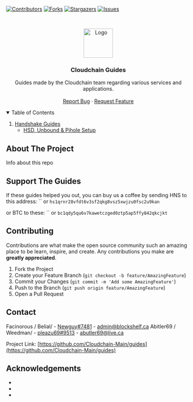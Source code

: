 [![Contributors][contributors-shield]][contributors-url]
[![Forks][forks-shield]][forks-url]
[![Stargazers][stars-shield]][stars-url]
[![Issues][issues-shield]][issues-url]


<!-- PROJECT LOGO -->
<br />
<p align="center">
  <a href="https://github.com/Cloudchain_Main/guides">
    <img src="images/logo.png" alt="Logo" width="80" height="80">
  </a>

  <h3 align="center">Cloudchain Guides</h3>

  <p align="center">
    Guides made by the Cloudchain team regarding various services and applications.
    <br />
    <br />
    <a href="https://github.com/Cloudchain_Main/guides/issues">Report Bug</a>
    ·
    <a href="https://github.com/Cloudchain_Main/guides/issues">Request Feature</a>
  </p>
</p>



<!-- TABLE OF CONTENTS -->
<details open="open">
  <summary>Table of Contents</summary>
  <ol>
    <li>
      <a href="#getting-started">Handshake Guides</a>
      <ul>
        <li><a href="#prerequisites">HSD, Unbound & Pihole Setup</a></li>
      </ul>
    </li>
  </ol>
</details>



<!-- ABOUT THE PROJECT -->
## About The Project

Info about this repo



<!-- DONATIMG -->
## Support The Guides

If these guides helped you out, you can buy us a coffee by sending HNS to this address:
`` or `hs1qrnr28vfdt6v3sf2qkg8vsz5xwjzu0fsc2u9kan`

or BTC to these:
`` or `bc1qdy5qu6v7kawetczged0ztp5ap5ffy842qkcjkt`

<!-- CONTRIBUTING -->
## Contributing

Contributions are what make the open source community such an amazing place to be learn, inspire, and create. Any contributions you make are **greatly appreciated**.

1. Fork the Project
2. Create your Feature Branch (`git checkout -b feature/AmazingFeature`)
3. Commit your Changes (`git commit -m 'Add some AmazingFeature'`)
4. Push to the Branch (`git push origin feature/AmazingFeature`)
5. Open a Pull Request



<!-- CONTACT -->
## Contact

Facinorous / Belial/ - [Newguy#7481](https://discordapp.com/users/569992051182141448) - admin@blockshelf.ca
Abitler69 / Weedman/ - [pleazu69#9513](https://discordapp.com/users/786316515086827540) - abutler69@live.ca

Project Link: [https://github.com/Cloudchain-Main/guides](https://github.com/Cloudchain-Main/guides)



<!-- ACKNOWLEDGEMENTS -->
## Acknowledgements

* []()
* []()
* []()


<!-- MARKDOWN LINKS & IMAGES -->
<!-- https://www.markdownguide.org/basic-syntax/#reference-style-links -->
[contributors-shield]: https://img.shields.io/github/contributors/Cloudchain-Main/guides.svg?style=for-the-badge
[contributors-url]: https://github.com/Cloudchain_Main/guides/graphs/contributors
[forks-shield]: https://img.shields.io/github/forks/Cloudchain-Main/guides.svg?style=for-the-badge
[forks-url]: https://github.com/Cloudchain_Main/guides/network/members
[stars-shield]: https://img.shields.io/github/stars/Cloudchain-Main/guides.svg?style=for-the-badge
[stars-url]: https://github.com/Cloudchain_Main/guides/stargazers
[issues-shield]: https://img.shields.io/github/issues/Cloudchain-Main/guides.svg?style=for-the-badge
[issues-url]: https://github.com/Cloudchain_Main/guides/issues
